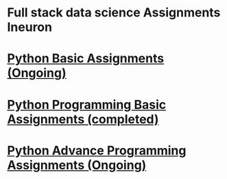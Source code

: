# Full stack data science Assignments Ineuron

# [Python Basic Assignments (Ongoing)](https://github.com/RushikeshPokale/Full-stack-data-science-Assignments/tree/main/python%20basic%20assignment)

# [Python Programming Basic Assignments (completed)](https://github.com/RushikeshPokale/Full-stack-data-science-Assignments/tree/main/python%20programming%20basic%20assignment)

# [Python Advance Programming Assignments (Ongoing)](https://github.com/RushikeshPokale/Ineuron-full-stack-data-science-assignments/tree/main/Python%20advance%20programming%20assignment)
